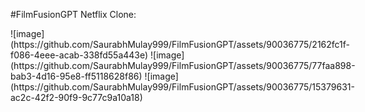 #FilmFusionGPT 
Netflix Clone:
<div style="display:flex; width:200px;height:300px">
![image](https://github.com/SaurabhMulay999/FilmFusionGPT/assets/90036775/2162fc1f-f086-4eee-acab-338fd55a443e)
![image](https://github.com/SaurabhMulay999/FilmFusionGPT/assets/90036775/77faa898-bab3-4d16-95e8-ff5118628f86)
![image](https://github.com/SaurabhMulay999/FilmFusionGPT/assets/90036775/15379631-ac2c-42f2-90f9-9c77c9a10a18)

</div>

